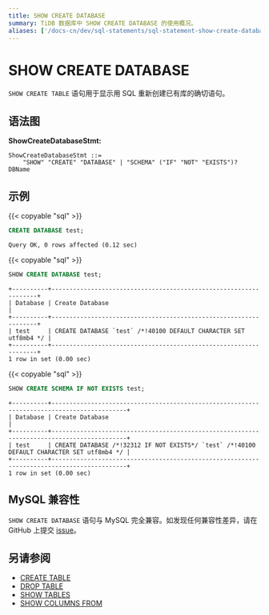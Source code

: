 ```yaml
---
title: SHOW CREATE DATABASE
summary: TiDB 数据库中 SHOW CREATE DATABASE 的使用概况。
aliases: ['/docs-cn/dev/sql-statements/sql-statement-show-create-database/','/docs-cn/dev/reference/sql/statements/show-create-database/']
---
```


# SHOW CREATE DATABASE

`SHOW CREATE TABLE` 语句用于显示用 SQL 重新创建已有库的确切语句。

## 语法图

**ShowCreateDatabaseStmt:**

```ebnf+diagram
ShowCreateDatabaseStmt ::=
    "SHOW" "CREATE" "DATABASE" | "SCHEMA" ("IF" "NOT" "EXISTS")? DBName
```

## 示例

{{< copyable "sql" >}}

```sql
CREATE DATABASE test;
```

```
Query OK, 0 rows affected (0.12 sec)
```

{{< copyable "sql" >}}

```sql
SHOW CREATE DATABASE test;
```

```
+----------+------------------------------------------------------------------+
| Database | Create Database                                                  |
+----------+------------------------------------------------------------------+
| test     | CREATE DATABASE `test` /*!40100 DEFAULT CHARACTER SET utf8mb4 */ |
+----------+------------------------------------------------------------------+
1 row in set (0.00 sec)
```

{{< copyable "sql" >}}

```sql
SHOW CREATE SCHEMA IF NOT EXISTS test;
```

```
+----------+-------------------------------------------------------------------------------------------+
| Database | Create Database                                                                           |
+----------+-------------------------------------------------------------------------------------------+
| test     | CREATE DATABASE /*!32312 IF NOT EXISTS*/ `test` /*!40100 DEFAULT CHARACTER SET utf8mb4 */ |
+----------+-------------------------------------------------------------------------------------------+
1 row in set (0.00 sec)
```

## MySQL 兼容性

`SHOW CREATE DATABASE` 语句与 MySQL 完全兼容。如发现任何兼容性差异，请在 GitHub 上提交 [issue](https://github.com/pingcap/tidb/issues/new/choose)。

## 另请参阅

* [CREATE TABLE](/sql-statements/sql-statement-create-table.md)
* [DROP TABLE](/sql-statements/sql-statement-drop-table.md)
* [SHOW TABLES](/sql-statements/sql-statement-show-tables.md)
* [SHOW COLUMNS FROM](/sql-statements/sql-statement-show-columns-from.md)
